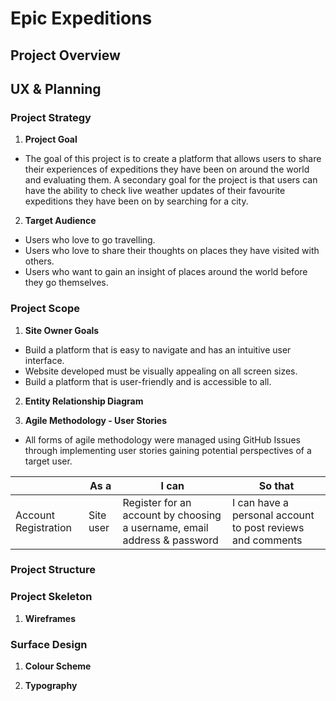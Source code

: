 # Epic Expeditions

## Project Overview

## UX & Planning

### Project Strategy
  
  1. **Project Goal** 
  - The goal of this project is to create a platform that allows users to share their experiences of expeditions they have been on around the world and evaluating them. A secondary goal for the project is that users can have the ability to check live weather updates of their favourite expeditions they have been on by searching for a city.

  2. **Target Audience**
  - Users who love to go travelling.
  - Users who love to share their thoughts on places they have visited with others.
  - Users who want to gain an insight of places around the world before they go themselves.

### Project Scope

  1. **Site Owner Goals**
  - Build a platform that is easy to navigate and has an intuitive user interface.
  - Website developed must be visually appealing on all screen sizes.
  - Build a platform that is user-friendly and is accessible to all.

  2. **Entity Relationship Diagram**

  3. **Agile Methodology - User Stories**
    
  - All forms of agile methodology were managed using GitHub Issues through implementing user stories gaining potential perspectives of a target user.

  |                      | **As a**  | **I can**                                                                | **So that**                                                |
  | -------------------- | --------- | ------------------------------------------------------------------------ | ---------------------------------------------------------- |
  | Account Registration | Site user | Register for an account by choosing a username, email address & password | I can have a personal account to post reviews and comments |



### Project Structure

### Project Skeleton

  1. **Wireframes**

### Surface Design

  1. **Colour Scheme**

  2. **Typography**
    
